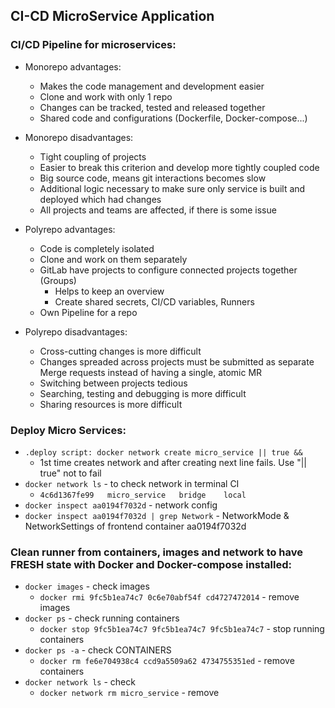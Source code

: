 ## CI-CD MicroService Application

### CI/CD Pipeline for microservices:
* Monorepo advantages:
  * Makes the code management and development easier 
  * Clone and work with only 1 repo
  * Changes can be tracked, tested and released together
  * Shared code and configurations (Dockerfile, Docker-compose...)

* Monorepo disadvantages:
  * Tight coupling of projects
  * Easier to break this criterion and develop more tightly coupled code
  * Big source code, means git interactions becomes slow
  * Additional logic necessary to make sure only service is built and deployed which had changes
  * All projects and teams are affected, if there is some issue

* Polyrepo advantages:
  * Code is completely isolated
  * Clone and work on them separately
  * GitLab have projects to configure connected projects together (Groups)
    * Helps to keep an overview
    * Create shared secrets, CI/CD variables, Runners
  * Own Pipeline for a repo

* Polyrepo disadvantages:
  * Cross-cutting changes is more difficult
  * Changes spreaded across projects must be submitted as separate Merge requests instead of having a single, atomic MR
  * Switching between projects tedious
  * Searching, testing and debugging is more difficult
  * Sharing resources is more difficult

### Deploy Micro Services:
* `.deploy script: docker network create micro_service || true &&`
  * 1st time creates network and after creating next line fails. Use "|| true" not to fail
* `docker network ls` - to check network in terminal CI
  * `4c6d1367fe99   micro_service   bridge    local`
* `docker inspect aa0194f7032d` - network config
* `docker inspect aa0194f7032d | grep Network` - NetworkMode & NetworkSettings of frontend container aa0194f7032d

### Clean runner from containers, images and network to have FRESH state with Docker and Docker-compose installed:
* `docker images` - check images
  * `docker rmi 9fc5b1ea74c7 0c6e70abf54f cd4727472014` - remove images
* `docker ps` - check running containers
  * `docker stop 9fc5b1ea74c7 9fc5b1ea74c7 9fc5b1ea74c7` - stop running containers
* `docker ps -a` - check CONTAINERS
  * `docker rm fe6e704938c4 ccd9a5509a62 4734755351ed` - remove containers
* `docker network ls` - check
  * `docker network rm micro_service` - remove